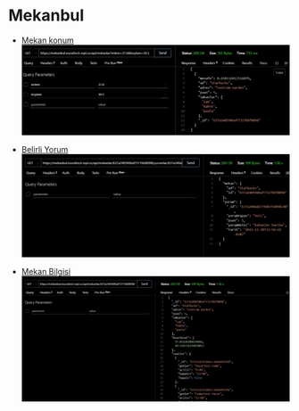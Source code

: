 # Mekanbul

- [Mekan konum](https://mekanbul.muratincir.repl.co/api/mekanlar?enlem=37.8&boylam=30.5)
  ![](https://github.com/Murattincirr/mekanbul/blob/odev5/resimler/konumMekan.png)
 
- [Belirli Yorum](https://mekanbul.muratincir.repl.co/api/mekanlar/637a2405906af7317bbf8098/yorumlar/637a240a827768635d098c80)
  ![](https://github.com/Murattincirr/mekanbul/blob/odev5/resimler/belirliYorum.png)

- [Mekan Bilgisi](https://github.com/Murattincirr/mekanbul/blob/odev5/resimler/konumMekan.png)
  ![](https://github.com/Murattincirr/mekanbul/blob/odev5/resimler/mekanBilgisi.png)
